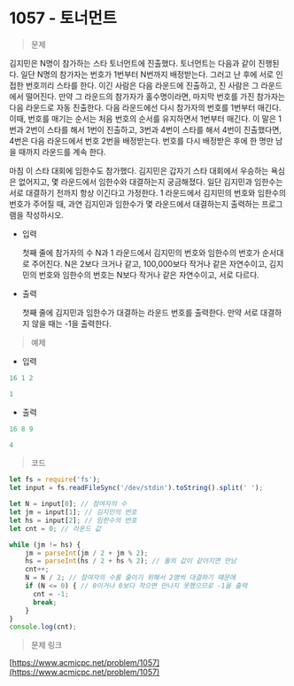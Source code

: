 # 1057 - 토너먼트

> 문제
> 

김지민은 N명이 참가하는 스타 토너먼트에 진출했다. 토너먼트는 다음과 같이 진행된다. 
일단 N명의 참가자는 번호가 1번부터 N번까지 배정받는다. 
그러고 난 후에 서로 인접한 번호끼리 스타를 한다. 이긴 사람은 다음 라운드에 진출하고, 진 사람은 그 라운드에서 떨어진다. 
만약 그 라운드의 참가자가 홀수명이라면, 마지막 번호를 가진 참가자는 다음 라운드로 자동 
진출한다. 다음 라운드에선 다시 참가자의 번호를 1번부터 매긴다. 이때, 번호를 매기는 순서는 처음 번호의 순서를 유지하면서 1번부터 매긴다.
 이 말은 1번과 2번이 스타를 해서 1번이 진출하고, 3번과 4번이 스타를 해서 4번이 진출했다면, 4번은 다음 라운드에서 번호 2번을 배정받는다. 번호를 다시 배정받은 후에 한 명만 남을 때까지 라운드를 계속 한다.

마침 이 스타 대회에 임한수도 참가했다. 김지민은 갑자기 스타 대회에서 우승하는 욕심은 없어지고, 몇 라운드에서 임한수와 대결하는지 궁금해졌다. 일단 김지민과 임한수는 서로 대결하기 전까지 
항상 이긴다고 가정한다. 1 라운드에서 김지민의 번호와 임한수의 번호가 주어질 때, 과연 김지민과 임한수가 몇 라운드에서 대결하는지 출력하는 프로그램을 작성하시오.

- 입력
    
    첫째 줄에 참가자의 수 N과 1 라운드에서 김지민의 번호와 임한수의 번호가 순서대로 주어진다. N은 2보다 크거나 같고, 100,000보다 작거나 같은 자연수이고, 김지민의 번호와 임한수의 번호는 N보다 작거나 같은 자연수이고, 서로 다르다.
    
- 출력
    
    첫째 줄에 김지민과 임한수가 대결하는 라운드 번호를 출력한다. 만약 서로 대결하지 않을 때는 -1을 출력한다.
    

> 예제
> 
- 입력

```jsx
16 1 2
```

```jsx
1
```

- 출력

```jsx
16 8 9
```

```jsx
4
```

> 코드
> 

```jsx
let fs = require('fs');
let input = fs.readFileSync('/dev/stdin').toString().split(' ');

let N = input[0]; // 참여자의 수
let jm = input[1]; // 김지민의 번호 
let hs = input[2]; // 임한수의 번호
let cnt = 0; // 라운드 값

while (jm != hs) {
    jm = parseInt(jm / 2 + jm % 2); 
    hs = parseInt(hs / 2 + hs % 2); // 둘의 값이 같아지면 만남
    cnt++;
    N = N / 2; // 참여자의 수를 줄이기 위해서 2명씩 대결하기 떄문에
    if (N <= 0) { // 0이거나 0보다 작으면 만나지 못했으므로 -1을 출력
      cnt = -1;
      break;
    }
}
console.log(cnt);
```

> 문제 링크
> 

[https://www.acmicpc.net/problem/1057](https://www.acmicpc.net/problem/1057)